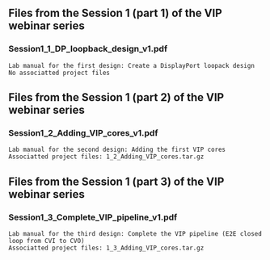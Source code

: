 ## Files from the Session 1 (part 1) of the VIP webinar series

### Session1_1_DP_loopback_design_v1.pdf
    Lab manual for the first design: Create a DisplayPort loopack design
    No associatted project files

## Files from the Session 1 (part 2) of the VIP webinar series

### Session1_2_Adding_VIP_cores_v1.pdf
    Lab manual for the second design: Adding the first VIP cores
    Associatted project files: 1_2_Adding_VIP_cores.tar.gz

## Files from the Session 1 (part 3) of the VIP webinar series

### Session1_3_Complete_VIP_pipeline_v1.pdf
    Lab manual for the third design: Complete the VIP pipeline (E2E closed loop from CVI to CVO)
    Associatted project files: 1_3_Adding_VIP_cores.tar.gz
